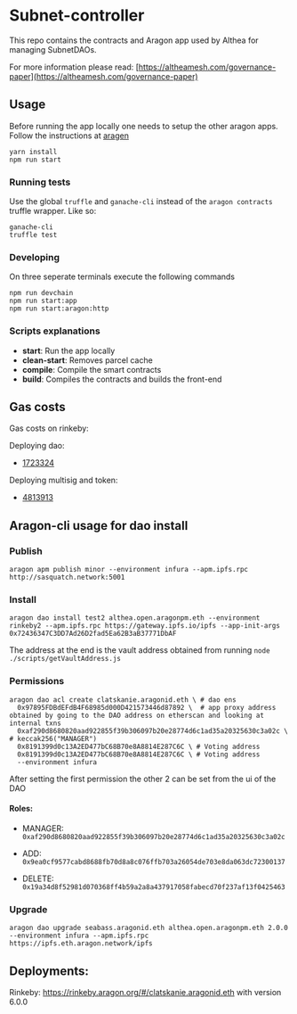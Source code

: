 # Subnet-controller

This repo contains the contracts and Aragon app used by Althea for managing SubnetDAOs.

For more information please read: [https://altheamesh.com/governance-paper](https://altheamesh.com/governance-paper)


## Usage

Before running the app locally one needs to setup the other aragon apps. Follow the instructions at [aragen](https://github.com/aragon/aragen)


```
yarn install
npm run start
```

### Running tests

Use the global `truffle` and `ganache-cli` instead of the `aragon contracts` truffle wrapper. Like so:

```
ganache-cli
truffle test
```
### Developing

On three seperate terminals execute the following commands
```
npm run devchain
npm run start:app
npm run start:aragon:http
```

### Scripts explanations

- **start**: Run the app locally
- **clean-start**: Removes parcel cache
- **compile**: Compile the smart contracts
- **build**: Compiles the contracts and builds the front-end


## Gas costs

Gas costs on rinkeby:

Deploying dao:

 * [1723324](https://rinkeby.etherscan.io/tx/0x52c67744471aa648afd67705f54c3d79e5a59c8f1ce37b852d3d213e8333c001)

Deploying multisig and token:

 * [4813913](https://rinkeby.etherscan.io/tx/0xad3b43a2161263d72027a4181af2616fe78c29f33d1b0a442f9813f64eb1ad98)


## Aragon-cli usage for dao install

### Publish

```
aragon apm publish minor --environment infura --apm.ipfs.rpc http://sasquatch.network:5001
```

### Install

```
aragon dao install test2 althea.open.aragonpm.eth --environment rinkeby2 --apm.ipfs.rpc https://gateway.ipfs.io/ipfs --app-init-args 0x72436347C3DD7Ad26D2fad5Ea62B3aB37771DbAF
```

The address at the end is the vault address obtained from running `node ./scripts/getVaultAddress.js`

### Permissions

```
aragon dao acl create clatskanie.aragonid.eth \ # dao ens
  0x97895FDBdEFdB4F68985d000D421573446d87892 \  # app proxy address obtained by going to the DAO address on etherscan and looking at internal txns
  0xaf290d8680820aad922855f39b306097b20e28774d6c1ad35a20325630c3a02c \ # keccak256("MANAGER")
  0x8191399d0c13A2ED477bC68B70e8A8814E287C6C \ # Voting address
  0x8191399d0c13A2ED477bC68B70e8A8814E287C6C \ # Voting address
  --environment infura
```

After setting the first permission the other 2 can be set from the ui of the DAO

#### Roles:

* MANAGER: `0xaf290d8680820aad922855f39b306097b20e28774d6c1ad35a20325630c3a02c`

* ADD: `0x9ea0cf9577cabd8688fb70d8a8c076ffb703a26054de703e8da063dc72300137`

* DELETE: `0x19a34d8f52981d070368ff4b59a2a8a437917058fabecd70f237af13f0425463`

### Upgrade

```
aragon dao upgrade seabass.aragonid.eth althea.open.aragonpm.eth 2.0.0 --environment infura --apm.ipfs.rpc https://ipfs.eth.aragon.network/ipfs
```

## Deployments:

Rinkeby: https://rinkeby.aragon.org/#/clatskanie.aragonid.eth with version 6.0.0
